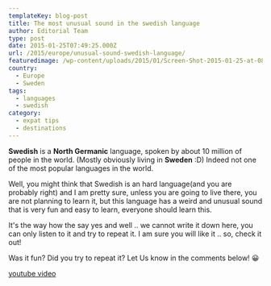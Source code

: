 ```yaml
---
templateKey: blog-post
title: The most unusual sound in the swedish language
author: Editorial Team
type: post
date: 2015-01-25T07:49:25.000Z
url: /2015/europe/unusual-sound-swedish-language/
featuredimage: /wp-content/uploads/2015/01/Screen-Shot-2015-01-25-at-08.47.36.png
country:
  - Europe
  - Sweden
tags:
  - languages
  - swedish
category:
  - expat tips
  - destinations
---
```


**Swedish** is a **North Germanic** language, spoken by about 10 million of people in the world. (Mostly obviously living in **Sweden** :D) Indeed not one of the most popular languages in the world.<!--more-->

Well, you might think that Swedish is an hard language(and you are probably right) and I am pretty sure, unless you are going to live there, you are not planning to learn it, but this language has a weird and unusual sound that is very fun and easy to learn, everyone should learn this.

It's the way how the say yes and well .. we cannot write it down here, you can only listen to it and try to repeat it. I am sure you will like it .. so, check it out!

Was it fun? Did you try to repeat it? Let Us know in the comments below! 😀

[youtube video](https://youtube.com/watch?v=URgdIAz4QNg)
